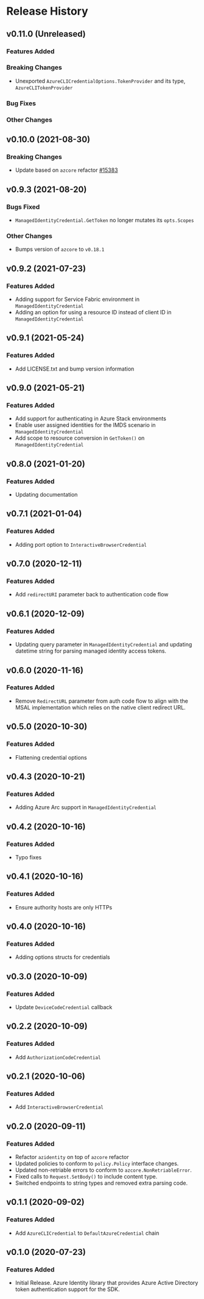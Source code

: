 # Release History

## v0.11.0 (Unreleased)
### Features Added

### Breaking Changes
* Unexported `AzureCLICredentialOptions.TokenProvider` and its type,
  `AzureCLITokenProvider`

### Bug Fixes

### Other Changes

## v0.10.0 (2021-08-30)
### Breaking Changes
* Update based on `azcore` refactor [#15383](https://github.com/Azure/azure-sdk-for-go/pull/15383)

## v0.9.3 (2021-08-20)

### Bugs Fixed
* `ManagedIdentityCredential.GetToken` no longer mutates its `opts.Scopes`

### Other Changes
* Bumps version of `azcore` to `v0.18.1`


## v0.9.2 (2021-07-23)
### Features Added
* Adding support for Service Fabric environment in `ManagedIdentityCredential`
* Adding an option for using a resource ID instead of client ID in `ManagedIdentityCredential`


## v0.9.1 (2021-05-24)
### Features Added
* Add LICENSE.txt and bump version information


## v0.9.0 (2021-05-21)
### Features Added
* Add support for authenticating in Azure Stack environments
* Enable user assigned identities for the IMDS scenario in `ManagedIdentityCredential`
* Add scope to resource conversion in `GetToken()` on `ManagedIdentityCredential`


## v0.8.0 (2021-01-20)
### Features Added
* Updating documentation


## v0.7.1 (2021-01-04)
### Features Added
* Adding port option to `InteractiveBrowserCredential`


## v0.7.0 (2020-12-11)
### Features Added
* Add `redirectURI` parameter back to authentication code flow


## v0.6.1 (2020-12-09)
### Features Added
* Updating query parameter in `ManagedIdentityCredential` and updating datetime string for parsing managed identity access tokens.


## v0.6.0 (2020-11-16)
### Features Added
* Remove `RedirectURL` parameter from auth code flow to align with the MSAL implementation which relies on the native client redirect URL.


## v0.5.0 (2020-10-30)
### Features Added
* Flattening credential options


## v0.4.3 (2020-10-21)
### Features Added
* Adding Azure Arc support in `ManagedIdentityCredential`


## v0.4.2 (2020-10-16)
### Features Added
* Typo fixes


## v0.4.1 (2020-10-16)
### Features Added
* Ensure authority hosts are only HTTPs


## v0.4.0 (2020-10-16)
### Features Added
* Adding options structs for credentials


## v0.3.0 (2020-10-09)
### Features Added
* Update `DeviceCodeCredential` callback


## v0.2.2 (2020-10-09)
### Features Added
* Add `AuthorizationCodeCredential`


## v0.2.1 (2020-10-06)
### Features Added
* Add `InteractiveBrowserCredential`


## v0.2.0 (2020-09-11)
### Features Added
* Refactor `azidentity` on top of `azcore` refactor
* Updated policies to conform to `policy.Policy` interface changes.
* Updated non-retriable errors to conform to `azcore.NonRetriableError`.
* Fixed calls to `Request.SetBody()` to include content type.
* Switched endpoints to string types and removed extra parsing code.


## v0.1.1 (2020-09-02)
### Features Added
* Add `AzureCLICredential` to `DefaultAzureCredential` chain


## v0.1.0 (2020-07-23)
### Features Added
* Initial Release. Azure Identity library that provides Azure Active Directory token authentication support for the SDK.
